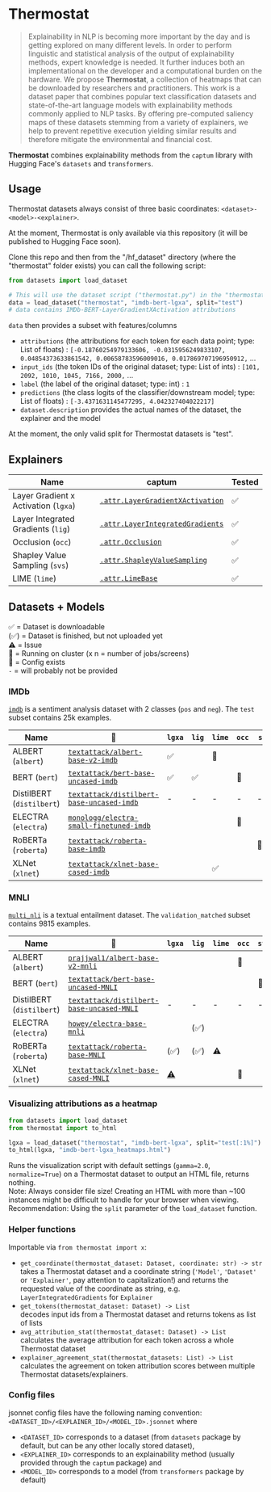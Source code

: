 # Thermostat

> Explainability in NLP is becoming more important by the day and is getting explored on many different levels. In order to perform linguistic and statistical analysis of the output of explainability methods, expert knowledge is needed. It further induces both an implementational on the developer and a computational burden on the hardware. We propose **Thermostat**, a collection of heatmaps that can be downloaded by researchers and practitioners. This work is a dataset paper that combines popular text classification datasets and state-of-the-art language models with explainability methods commonly applied to NLP tasks. By offering pre-computed saliency maps of these datasets stemming from a variety of explainers, we help to prevent repetitive execution yielding similar results and therefore mitigate the environmental and financial cost.

**Thermostat** combines explainability methods from the `captum` library with Hugging Face's `datasets` and `transformers`.


## Usage

Thermostat datasets always consist of three basic coordinates: `<dataset>-<model>-<explainer>`.

At the moment, Thermostat is only available via this repository (it will be published to Hugging Face soon).

Clone this repo and then from the "/hf_dataset" directory (where the "thermostat" folder exists) you can call the following script:

```python
from datasets import load_dataset

# This will use the dataset script ("thermostat.py") in the "thermostat" directory
data = load_dataset("thermostat", "imdb-bert-lgxa", split="test")
# data contains IMDb-BERT-LayerGradientXActivation attributions
```

`data` then provides a subset with features/columns
* `attributions` (the attributions for each token for each data point; type: List of floats) : `[-0.18760254979133606, -0.0315956249833107, 0.04854373633861542, 0.00658783596009016, 0.017869707196950912,` ...
* `input_ids` (the token IDs of the original dataset; type: List of ints) :  `[101, 2092, 1010, 1045, 7166, 2000,` ...
* `label` (the label of the original dataset; type: int) : `1`
* `predictions` (the class logits of the classifier/downstream model; type: List of floats) : `[-3.4371631145477295, 4.042327404022217]`
* `dataset.description` provides the actual names of the dataset, the explainer and the model

At the moment, the only valid split for Thermostat datasets is "test".


## Explainers
Name | captum | Tested
--- | --- | ---
Layer Gradient x Activation (`lgxa`) | [`.attr.LayerGradientXActivation`](https://captum.ai/api/layer.html#layer-gradient-x-activation) | ✅
Layer Integrated Gradients (`lig`) | [`.attr.LayerIntegratedGradients`](https://captum.ai/api/layer.html#layer-integrated-gradients) | ✅
Occlusion (`occ`) | [`.attr.Occlusion`](https://captum.ai/api/occlusion.html) | ✅
Shapley Value Sampling (`svs`) | [`.attr.ShapleyValueSampling`](https://captum.ai/api/shapley_value_sampling.html) | ✅
LIME (`lime`) | [`.attr.LimeBase`](https://captum.ai/api/lime.html) | ✅

## Datasets + Models

✅ = Dataset is downloadable  
(✅) = Dataset is finished, but not uploaded yet  
⚠️ = Issue  
🔄 = Running on cluster (x n = number of jobs/screens)  
📜 = Config exists  
`-` = will probably not be provided

### IMDb

[`imdb`](https://huggingface.co/datasets/viewer/?dataset=imdb) is a sentiment analysis dataset with 2 classes (`pos` and `neg`). The `test` subset contains 25k examples.

Name | 🤗 | `lgxa` | `lig` | `lime` | `occ` | `svs`  
--- | --- | --- | --- | --- | --- | ---
ALBERT (`albert`) | [`textattack/albert-base-v2-imdb`](https://huggingface.co/textattack/albert-base-v2-imdb) | ✅ | | 🔄
BERT (`bert`) | [`textattack/bert-base-uncased-imdb`](https://huggingface.co/textattack/bert-base-uncased-imdb) | ✅ | ✅ | | 🔄
DistilBERT (`distilbert`) | [`textattack/distilbert-base-uncased-imdb`](https://huggingface.co/textattack/distilbert-base-uncased-imdb) | - | - | - | - | -
ELECTRA (`electra`) | [`monologg/electra-small-finetuned-imdb`](https://huggingface.co/monologg/electra-small-finetuned-imdb) | | | | 🔄
RoBERTa (`roberta`) | [`textattack/roberta-base-imdb`](https://huggingface.co/textattack/roberta-base-imdb) | | | | | 🔄x5
XLNet (`xlnet`) | [`textattack/xlnet-base-cased-imdb`](https://huggingface.co/textattack/xlnet-base-cased-imdb) | | | ✅


### MNLI

[`multi_nli`](https://huggingface.co/datasets/viewer/?dataset=multi_nli) is a textual entailment dataset. The `validation_matched` subset contains 9815 examples.

Name | 🤗 | `lgxa` | `lig` | `lime` | `occ` | `svs`
--- | --- | --- | --- | --- | --- | ---
ALBERT (`albert`) | [`prajjwal1/albert-base-v2-mnli`](https://huggingface.co/prajjwal1/albert-base-v2-mnli) | | | | 🔄
BERT (`bert`) | [`textattack/bert-base-uncased-MNLI`](https://huggingface.co/textattack/bert-base-uncased-MNLI) | | | | | 🔄
DistilBERT (`distilbert`) | [`textattack/distilbert-base-uncased-MNLI`](https://huggingface.co/textattack/distilbert-base-uncased-MNLI) | - | - | - | - | -
ELECTRA (`electra`) | [`howey/electra-base-mnli`](https://huggingface.co/howey/electra-base-mnli) | | (✅)
RoBERTa (`roberta`) | [`textattack/roberta-base-MNLI`](https://huggingface.co/textattack/roberta-base-MNLI) | (✅) | (✅) | ⚠️
XLNet (`xlnet`) | [`textattack/xlnet-base-cased-MNLI`](https://huggingface.co/textattack/xlnet-base-cased-MNLI) | [⚠️](https://github.com/nfelnlp/thermostat/issues/8) | | | 🔄


### Visualizing attributions as a heatmap
```python
from datasets import load_dataset
from thermostat import to_html

lgxa = load_dataset("thermostat", "imdb-bert-lgxa", split="test[:1%]")
to_html(lgxa, "imdb-bert-lgxa_heatmaps.html")
```
Runs the visualization script with default settings (`gamma=2.0`, `normalize=True`) on a Thermostat dataset to output an HTML file, returns nothing.  
Note: Always consider file size! Creating an HTML with more than ~100 instances might be difficult to handle for your browser when viewing.  
Recommendation: Using the `split` parameter of the `load_dataset` function.


### Helper functions
Importable via `from thermostat import x`:
* `get_coordinate(thermostat_dataset: Dataset, coordinate: str) -> str`  
  takes a Thermostat dataset and a coordinate string (`'Model'`, `'Dataset'` or `'Explainer'`, pay attention to capitalization!) and returns the requested value of the coordinate as string, e.g. `LayerIntegratedGradients` for `Explainer`
* `get_tokens(thermostat_dataset: Dataset) -> List`  
  decodes input ids from a Thermostat dataset and returns tokens as list of lists
* `avg_attribution_stat(thermostat_dataset: Dataset) -> List`  
  calculates the average attribution for each token across a whole Thermostat dataset
* `explainer_agreement_stat(thermostat_datasets: List) -> List`  
  calculates the agreement on token attribution scores between multiple Thermostat datasets/explainers.

### Config files
jsonnet config files have the following naming convention:
`<DATASET_ID>/<EXPLAINER_ID>/<MODEL_ID>.jsonnet` where
* `<DATASET_ID>` corresponds to a dataset (from `datasets` package by default, but can be any other locally stored dataset),
* `<EXPLAINER_ID>` corresponds to an explainability method (usually provided through the `captum` package) and
* `<MODEL_ID>` corresponds to a model (from `transformers` package by default)
